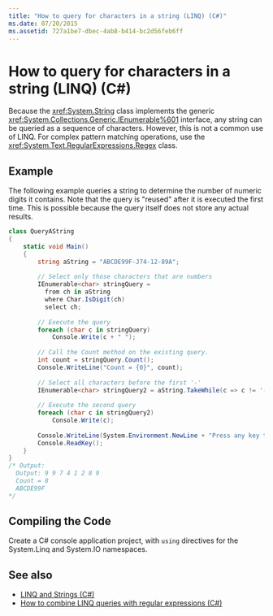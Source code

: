```yaml
---
title: "How to query for characters in a string (LINQ) (C#)"
ms.date: 07/20/2015
ms.assetid: 727a1be7-dbec-4ab8-b414-bc2d56feb6ff
---
```

# How to query for characters in a string (LINQ) (C#)
Because the <xref:System.String> class implements the generic <xref:System.Collections.Generic.IEnumerable%601> interface, any string can be queried as a sequence of characters. However, this is not a common use of LINQ. For complex pattern matching operations, use the <xref:System.Text.RegularExpressions.Regex> class.  
  
## Example  
 The following example queries a string to determine the number of numeric digits it contains. Note that the query is "reused" after it is executed the first time. This is possible because the query itself does not store any actual results.  
  
```csharp  
class QueryAString  
{  
    static void Main()  
    {  
        string aString = "ABCDE99F-J74-12-89A";  
  
        // Select only those characters that are numbers  
        IEnumerable<char> stringQuery =  
          from ch in aString  
          where Char.IsDigit(ch)  
          select ch;  
  
        // Execute the query  
        foreach (char c in stringQuery)  
            Console.Write(c + " ");  
  
        // Call the Count method on the existing query.  
        int count = stringQuery.Count();  
        Console.WriteLine("Count = {0}", count);  
  
        // Select all characters before the first '-'  
        IEnumerable<char> stringQuery2 = aString.TakeWhile(c => c != '-');  
  
        // Execute the second query  
        foreach (char c in stringQuery2)  
            Console.Write(c);  
  
        Console.WriteLine(System.Environment.NewLine + "Press any key to exit");  
        Console.ReadKey();  
    }  
}  
/* Output:  
  Output: 9 9 7 4 1 2 8 9  
  Count = 8  
  ABCDE99F  
*/  
```  
  
## Compiling the Code  
 Create a C# console application project, with `using` directives for the System.Linq and System.IO namespaces.  
  
## See also

- [LINQ and Strings (C#)](./linq-and-strings.md)
- [How to combine LINQ queries with regular expressions (C#)](./how-to-combine-linq-queries-with-regular-expressions.md)
